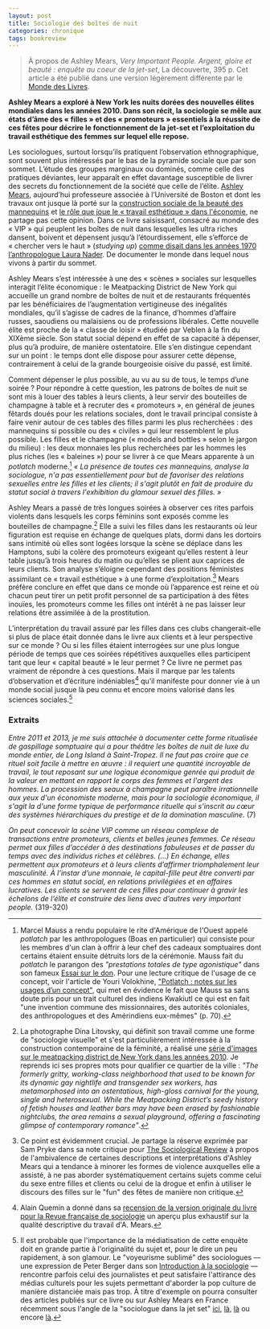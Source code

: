```yaml
---
layout: post
title: Sociologie des boîtes de nuit
categories: chronique
tags: bookreview
---
```


> À propos de Ashley Mears, *Very Important People. Argent, gloire et beauté : enquête au coeur de la jet-set*, La découverte, 395 p. Cet article a été publié dans une version légèrement différente par le [Monde des Livres](https://www.lemonde.fr/livres/article/2023/10/15/very-important-people-les-rituels-du-luxe-et-de-la-beaute-au-crible-d-ashley-mears_6194568_3260.html).

**Ashley Mears a exploré à New York les nuits dorées des nouvelles élites mondiales dans les années 2010. Dans son récit, la sociologie se mêle aux états d’âme des « filles » et des « promoteurs » essentiels à la réussite de ces fêtes pour décrire le fonctionnement de la jet-set et l’exploitation du travail esthétique des femmes sur lequel elle repose.**

Les sociologues, surtout lorsqu’ils pratiquent l’observation ethnographique, sont souvent plus intéressés par le bas de la pyramide sociale que par son sommet. L’étude des groupes marginaux ou dominés, comme celle des pratiques déviantes, leur apparaît en effet davantage susceptible de livrer des secrets du fonctionnement de la société que celle de l’élite. [Ashley Mears](https://www.ashleymears.com/), aujourd’hui professeure associée à l’Université de Boston et dont les travaux ont jusque là porté sur la [construction sociale de la beauté des mannequins](https://www.ucpress.edu/book/9780520270763/pricing-beauty) et [le rôle que joue le « travail esthétique » dans l'économie](https://compass.onlinelibrary.wiley.com/doi/10.1111/soc4.12211), ne partage pas cette opinion. Dans ce livre saisissant, consacré au monde des « VIP » qui peuplent les boîtes de nuit dans lesquelles les ultra riches dansent, boivent et dépensent jusqu’à l’étourdissement, elle s’efforce de « chercher vers le haut » (*studying up*) [comme disait dans les années 1970 l’anthropologue Laura Nader](https://files.eric.ed.gov/fulltext/ED065375.pdf). De documenter le monde dans lequel nous vivons à partir du sommet.

Ashley Mears s’est intéressée à une des « scènes » sociales sur lesquelles interagit l’élite économique : le Meatpacking District de New York qui accueille un grand nombre de boîtes de nuit et de restaurants fréquentés par les bénéficiaires de l’augmentation vertigineuse des inégalités mondiales, qu’il s’agisse de cadres de la finance, d’hommes d’affaire russes, saoudiens ou malaisiens ou de professions libérales. Cette nouvelle élite est proche de la « classe de loisir » étudiéé par Veblen à la fin du XIXème siècle. Son statut social dépend en effet de sa capacité à dépenser, plus qu’à produire, de manière ostentatoire. Elle s’en distingue cependant sur un point : le temps dont elle dispose pour assurer cette dépense, contrairement à celui de la grande bourgeoisie oisive du passé, est limité. 

Comment dépenser le plus possible, au vu au su de tous, le temps d’une soirée ? Pour répondre à cette question, les patrons de boîtes de nuit se sont mis à louer des tables à leurs clients, à leur servir des bouteilles de champagne à table et à recruter des « promoteurs », en général de jeunes fêtards doués pour les relations sociales, dont le travail principal consiste à faire venir autour de ces tables des filles parmi les plus recherchées : des mannequins si possible ou des « civiles » qui leur ressemblent le plus possible. Les filles et le champagne (« models and bottles » selon le jargon du milieu) : les deux monnaies les plus recherchées par les hommes les plus riches (les « baleines ») pour se livrer à ce que Mears apparente à un *potlatch* moderne.[^1] *« La présence de toutes ces mannequins, analyse la sociologue, n'a pas essentiellement pour but de favoriser des relations sexuelles entre les filles et les clients; il s'agit plutôt en fait de produire du statut social à travers l'exhibition du glamour sexuel des filles. »*

Ashley Mears a passé de très longues soirées à observer ces rites parfois violents dans lesquels les corps féminins sont exposés comme les bouteilles de champagne.[^2] Elle a suivi les filles dans les restaurants où leur figuration est requise en échange de quelques plats, dormi dans les dortoirs sans intimité où elles sont logées lorsque la scène se déplace dans les Hamptons, subi la colère des promoteurs exigeant qu’elles restent à leur table jusqu’à trois heures du matin ou qu’elles se plient aux caprices de leurs clients. Son analyse s’éloigne cependant des positions féministes assimilant ce « travail esthétique » à une forme d’exploitation.[^3] Mears préfère conclure en effet que dans ce monde où l’apparence est reine et où chacun peut tirer un petit profit personnel de sa participation à des fêtes inouïes, les promoteurs comme les filles ont intérêt à ne pas laisser leur relations être assimilée à de la prostitution.

L’interprétation du travail assuré par les filles dans ces clubs changerait-elle si plus de place était donnée dans le livre aux clients et à leur perspective sur ce monde ? Ou si les filles étaient interrogées sur une plus longue période de temps que ces soirées répétitives auxquelles elles participent tant que leur « capital beauté » le leur permet ? Ce livre ne permet pas vraiment de répondre à ces questions. Mais il marque par les talents d’observation et d’écriture indéniables[^4] qu’il manifeste pour donner vie à un monde social jusque là peu connu et encore moins valorisé dans les sciences sociales.[^5]

### Extraits

*Entre 2011 et 2013, je me suis attachée à documenter cette forme ritualisée de gaspillage somptuaire qui a pour théâtre les boîtes de nuit de luxe du monde entier, de Long Island à Saint-Tropez. Il ne faut pas croire que ce rituel soit facile à mettre en œuvre : il requiert une quantité incroyable de travail, le tout reposant sur une logique économique genrée qui produit de la valeur en mettant en rapport le corps des femmes et l'argent des hommes. La procession des seaux à champagne peut paraître irrationnelle aux yeux d'un économiste moderne, mais pour la sociologie économique, il s'agit la d'une forme typique de performance rituelle qui s'inscrit au cœur des systèmes hiérarchiques du prestige et de la domination masculine.* (7)

*On peut concevoir la scène VIP comme un réseau complexe de transactions entre promoteurs, clients et belles jeunes femmes. Ce réseau permet aux filles d’accéder à des destinations fabuleuses et de passer du temps avec des individus riches et célèbres. (…) En échange, elles permettent aux promoteurs et à leurs clients d’affirmer triomphalement leur masculinité. À l’instar d’une monnaie, le capital-fille peut être converti par ces hommes en statut social, en relations privilégiées et en affaires lucratives. Les clients se servent de ces filles pour continuer à gravir les échelons de l’élite et construire des liens avec d’autres very important people.* (319-320)

[^1]: Marcel Mauss a rendu populaire le rite d'Amérique de l'Ouest appelé *potlatch* par les anthropologues (Boas en particulier) qui consiste pour les membres d'un clan à offrir à leur chef des cadeaux somptuaires dont certains étaient ensuite détruits lors de la cérémonie. Mauss fait du *potlatch* le parangon des *"prestations totales de type agonistique"* dans son fameux [Essai sur le don](http://classiques.uqac.ca/classiques/mauss_marcel/socio_et_anthropo/2_essai_sur_le_don/essai_sur_le_don.html). Pour une lecture critique de l'usage de ce concept, voir l'article de Youri Volokhine, ["Potlatch : notes sur les usages d’un concept"](https://www.persee.fr/doc/asdi_1662-4653_2021_num_16_1_1202), qui met en évidence le fait que Mauss sa sans doute pris pour un trait culturel des indiens Kwakiutl ce qui est en fait "une invention commune des missionnaires, des autorités coloniales, des anthropologues et des Amérindiens eux-mêmes" (p. 70).
[^2]: La photographe Dina Litovsky, qui définit son travail comme une forme de "sociologie visuelle" et s'est particulièrement intéressée à la construction contemporaine de la féminité, a réalisé une [série d'images sur le meatpacking district de New York dans les années 2010](https://dinalitovsky.com/Personal-Projects/MEATPACKING/thumbs). Je reprends ici ses propres mots pour qualifier ce quartier de la ville : *"The formerly gritty, working-class neighborhood that used to be known for its dynamic gay nightlife and transgender sex workers, has metamorphosed into an ostentatious, high-gloss carnival for the young, single and heterosexual.  While the Meatpacking District’s seedy history of fetish houses and leather bars may have been erased by fashionable nightclubs, the area remains a sexual playground, offering a fascinating glimpse of contemporary romance"*.
[^3]: Ce point est évidemment crucial. Je partage la réserve exprimée par Sam Pryke dans sa note critique pour [The Sociological Review](https://thesociologicalreview.org/reviews/very-important-people-by-ashley-mears/) à propos de l'ambivalence de certaines descriptions et interprétations d'Ashley Mears qui a tendance à minorer les formes de violence auxquelles elle a assisté, à ne pas aborder systématiquement certains sujets comme celui du sexe entre filles et clients ou celui de la drogue et enfin à utiliser le discours des filles sur le "fun" des fêtes de manière non critique.
[^4]: Alain Quemin a donné dans sa [recension de la version originale du livre pour la Revue française de sociologie](https://www-cairn-info.iepnomade-2.grenet.fr/revue-francaise-de-sociologie-2022-2-page-333.htm) un aperçu plus exhaustif sur la qualité descriptive du travail d'A. Mears.
[^5]: Il est probable que l'importance de la médiatisation de cette enquête doit en grande partie à l'originalité du sujet et, pour le dire un peu rapidement, à son glamour. Le "voyeurisme sublimé" des sociologues — une expression de Peter Berger dans son [Introduction à la sociologie](https://www.editionsladecouverte.fr/Liens/ps/d04923_intro.pdf) — rencontre parfois celui des journalistes et peut satisfaire l'attirance des médias culturels pour les sujets permettant d'aborder la pop culture de manière distanciée mais pas trop. À titre d'exemple on pourra consulter des articles publiés sur ce livre ou sur Ashley Mears en France récemment sous l'angle de la "sociologue dans la jet set" [ici](https://www.lemonde.fr/m-le-mag/article/2023/07/01/ashley-mears-une-sociologue-dans-la-jet-set_6180076_4500055.html), [là](https://www.lesinrocks.com/livres/very-important-people-une-enquete-ethnographique-passionnante-au-coeur-de-la-jet-set-mondiale-594585-20-09-2023/), [là](https://www.liberation.fr/idees-et-debats/ashley-mears-dans-la-jet-set-soit-vous-ressemblez-a-une-mannequin-soit-vous-nentrez-pas-20230916_OTLPWPW3DJH5BJMS4JLGP3DWNE/) ou encore [là](https://www.elle.fr/Loisirs/Sorties/Les-dessous-des-nuits-de-la-jet-set-racontes-par-une-ancienne-infiltree-4146084).
